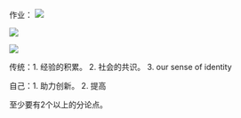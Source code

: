 作业：
![](note/files/Pasted%20image%2020231210145951.png)

![](note/files/Pasted%20image%2020231210145931.png)

![](note/files/Pasted%20image%2020231210145848.png)

传统：1. 经验的积累。 2. 社会的共识。 3.  our sense of identity

自己：1. 助力创新。 2. 提高

至少要有2个以上的分论点。
